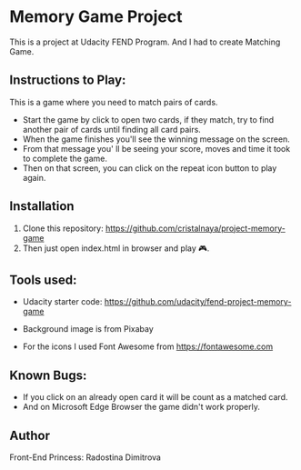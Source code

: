 # Memory Game Project

This is a project at Udacity FEND Program. And I had to create Matching Game.


## Instructions to Play:

This is a game where you need to match pairs of cards. 
* Start the game by click to open two cards, if they match, try to find another pair of cards until finding all card pairs. 
* When the game finishes you'll see the winning message on the screen. 
* From that message you' ll be seeing your score, moves and time it took to complete the game. 
* Then on that screen, you can click on the repeat icon button to play again.

## Installation

1. Clone this repository: https://github.com/cristalnaya/project-memory-game
2. Then just open index.html in browser and play 🎮.

## Tools used: 

*  Udacity starter code: https://github.com/udacity/fend-project-memory-game

*  Background image is from Pixabay

* For the icons I used Font Awesome from https://fontawesome.com

## Known Bugs:

*  If you click on an already open card it will be count as a matched card.
*  And on Microsoft Edge Browser the game didn't work properly.

## Author

Front-End Princess: Radostina Dimitrova

